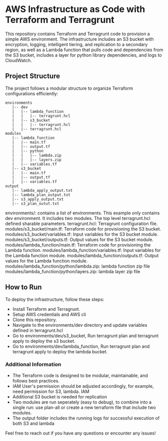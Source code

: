 # AWS Infrastructure as Code with Terraform and Terragrunt

This repository contains Terraform and Terragrunt code to provision a simple AWS environment. The infrastructure includes an S3 bucket with encryption, logging, intelligent tiering, and replication to a secondary region, as well as a Lambda function that pulls code and dependencies from the S3 bucket, includes a layer for python library dependencies, and logs to CloudWatch.

## Project Structure
The project follows a modular structure to organize Terraform configurations efficiently:

```
environments
   |-- dev
   |   |-- lambda_function
   |   |   |-- terragrunt.hcl
   |   |-- s3_bucket
   |   |   |-- terragrunt.hcl
   |   |-- terragrunt.hcl
modules
   |-- lambda_function
   |   |-- main.tf
   |   |-- output.tf
   |   |-- python
   |   |   |-- lambda.zip
   |   |   |-- layers.zip
   |   |-- variables.tf
   |-- s3_bucket
   |   |-- main.tf
   |   |-- output.tf
   |   |-- variables.tf
output
   |-- lambda_apply_output.txt
   |-- lambda_plan_output.txt
   |-- s3_apply_output.txt
   |-- s3_plan_outut.txt
```

environments/: contains a list of environments. This example only contains dev environment. It includes two modules. The top level terragrunt.hcl defined sharable parameters. 
terragrunt.hcl: Terragrunt configuration file.
modules/s3_bucket/main.tf: Terraform code for provisioning the S3 bucket.
modules/s3_bucket/variables.tf: Input variables for the S3 bucket module.
modules/s3_bucket/outputs.tf: Output values for the S3 bucket module.
modules/lambda_function/main.tf: Terraform code for provisioning the Lambda function.
modules/lambda_function/variables.tf: Input variables for the Lambda function module.
modules/lambda_function/outputs.tf: Output values for the Lambda function module.
modules/lambda_function/python/lambda.zip: lambda function zip file 
modules/lambda_function/python/layers.zip: lambda layer zip file 

## How to Run
To deploy the infrastructure, follow these steps:

* Install Terraform and Terragrunt.
* Setup AWS credentials and AWS cli 
* Clone this repository.
* Navigate to the environments/dev directory and update variables defined in terragrunt.hcl
* Go to environments/dev/s3_bucket, Run terragrunt plan and terragrunt apply to deploy the s3 bucket.
* Go to environments/dev/lambda_function, Run terragrunt plan and terragrunt apply to deploy the lambda bucket.

### Additional Information
* The Terraform code is designed to be modular, maintainable, and follows best practices.
* IAM User's permission should be adjusted accordingly, for example, need permission for S3, lambda. IAM
* Additional S3 bucket is needed for replication
* Two modules are run seperately (easy to debug),  to combine into a single run: use plan-all or create a new terraform file that include two modules.
* The output folder includes the running logs for successful execution of both S3 and lambda 

Feel free to reach out if you have any questions or encounter any issues!
